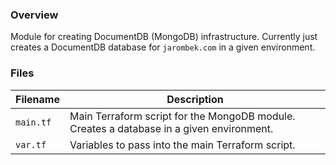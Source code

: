 ### Overview

Module for creating DocumentDB (MongoDB) infrastructure.  Currently just creates a DocumentDB database for 
`jarombek.com` in a given environment.

### Files

| Filename          | Description                                                                                      |
|-------------------|--------------------------------------------------------------------------------------------------|
| `main.tf`         | Main Terraform script for the MongoDB module.  Creates a database in a given environment.        |
| `var.tf`          | Variables to pass into the main Terraform script.                                                |